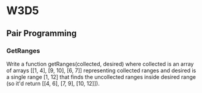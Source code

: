 # W3D5

## Pair Programming

### GetRanges

Write a function getRanges(collected, desired) where collected is an array of arrays [[1, 4], [9, 10], [6, 7]] representing collected ranges and desired is a single range [1, 12] that finds the uncollected ranges inside desired range (so it'd return [[4, 6], [7, 9], [10, 12]]).
